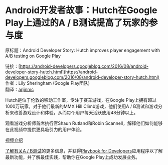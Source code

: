 # Android开发者故事：Hutch在Google Play上通过的A / B测试提高了玩家的参与度

原标题：Android Developer Story: Hutch improves player engagement with A/B testing on Google Play
  
链接：[https://android-developers.googleblog.com/2016/08/android-developer-story-hutch.html](https://android-developers.googleblog.com/2016/08/android-developer-story-hutch.html)  
作者：Lily Sheringham (Google Play团队)  
翻译：[arjinmc](https://github.com/arjinmc)  

Hutch是位于伦敦的移动工作室，专注于赛车游戏，在Google Play上拥有超过1000万玩家。对于他们最新的MMX Hill Climb游戏，他们使用A / B测试和游戏分析来改善游戏设计和体验，从而每个用户每天活跃使用48分钟以上。

观看游戏分析师首席执行官Shaun Rutland和Robin Scannell，解释他们如何能够在此视频中提供更具吸引力的用户体验。

[视频介绍](https://youtu.be/jLOIwdKiSd0?list=PLWz5rJ2EKKc9ofd2f-_-xmUi07wIGZa1c)

[了解有关A / B测试](https://developer.android.com/distribute/engage/beta.html)的更多信息，并获得[Playbook for Developers](https://g.co/play/playbook-androiddevblogposts-evergreen)应用程序以了解最新功能，并了解最佳实践，帮助你在Google Play上成功发展业务。